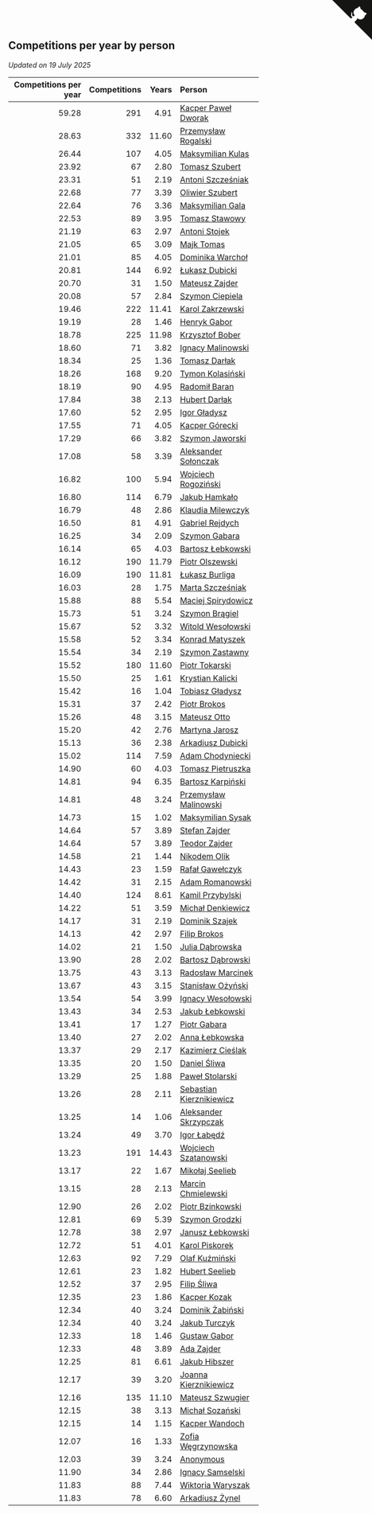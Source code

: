 ## Competitions per year by person

*Updated on 19 July 2025*

| Competitions per year | Competitions | Years | Person |
| ---: | ---: | ---: | :--- |
| 59.28 | 291 | 4.91 | [Kacper Paweł Dworak](https://www.worldcubeassociation.org/persons/2020DWOR01) |
| 28.63 | 332 | 11.60 | [Przemysław Rogalski](https://www.worldcubeassociation.org/persons/2013ROGA02) |
| 26.44 | 107 | 4.05 | [Maksymilian Kulas](https://www.worldcubeassociation.org/persons/2021KULA02) |
| 23.92 | 67 | 2.80 | [Tomasz Szubert](https://www.worldcubeassociation.org/persons/2022SZUB02) |
| 23.31 | 51 | 2.19 | [Antoni Szcześniak](https://www.worldcubeassociation.org/persons/2023SZCZ04) |
| 22.68 | 77 | 3.39 | [Oliwier Szubert](https://www.worldcubeassociation.org/persons/2022SZUB01) |
| 22.64 | 76 | 3.36 | [Maksymilian Gala](https://www.worldcubeassociation.org/persons/2022GALA01) |
| 22.53 | 89 | 3.95 | [Tomasz Stawowy](https://www.worldcubeassociation.org/persons/2021STAW01) |
| 21.19 | 63 | 2.97 | [Antoni Stojek](https://www.worldcubeassociation.org/persons/2022STOJ03) |
| 21.05 | 65 | 3.09 | [Majk Tomas](https://www.worldcubeassociation.org/persons/2022TOMA05) |
| 21.01 | 85 | 4.05 | [Dominika Warchoł](https://www.worldcubeassociation.org/persons/2021WARC01) |
| 20.81 | 144 | 6.92 | [Łukasz Dubicki](https://www.worldcubeassociation.org/persons/2018DUBI01) |
| 20.70 | 31 | 1.50 | [Mateusz Zajder](https://www.worldcubeassociation.org/persons/2024ZAJD01) |
| 20.08 | 57 | 2.84 | [Szymon Ciepiela](https://www.worldcubeassociation.org/persons/2022CIEP01) |
| 19.46 | 222 | 11.41 | [Karol Zakrzewski](https://www.worldcubeassociation.org/persons/2014ZAKR01) |
| 19.19 | 28 | 1.46 | [Henryk Gabor](https://www.worldcubeassociation.org/persons/2024GABO02) |
| 18.78 | 225 | 11.98 | [Krzysztof Bober](https://www.worldcubeassociation.org/persons/2013BOBE01) |
| 18.60 | 71 | 3.82 | [Ignacy Malinowski](https://www.worldcubeassociation.org/persons/2021MALI02) |
| 18.34 | 25 | 1.36 | [Tomasz Darłak](https://www.worldcubeassociation.org/persons/2024DARL01) |
| 18.26 | 168 | 9.20 | [Tymon Kolasiński](https://www.worldcubeassociation.org/persons/2016KOLA02) |
| 18.19 | 90 | 4.95 | [Radomił Baran](https://www.worldcubeassociation.org/persons/2020BARA02) |
| 17.84 | 38 | 2.13 | [Hubert Darłak](https://www.worldcubeassociation.org/persons/2023DARL03) |
| 17.60 | 52 | 2.95 | [Igor Gładysz](https://www.worldcubeassociation.org/persons/2022GLAD01) |
| 17.55 | 71 | 4.05 | [Kacper Górecki](https://www.worldcubeassociation.org/persons/2021GORE01) |
| 17.29 | 66 | 3.82 | [Szymon Jaworski](https://www.worldcubeassociation.org/persons/2021JAWO01) |
| 17.08 | 58 | 3.39 | [Aleksander Sołonczak](https://www.worldcubeassociation.org/persons/2022SOLO01) |
| 16.82 | 100 | 5.94 | [Wojciech Rogoziński](https://www.worldcubeassociation.org/persons/2019ROGO04) |
| 16.80 | 114 | 6.79 | [Jakub Hamkało](https://www.worldcubeassociation.org/persons/2018HAMK01) |
| 16.79 | 48 | 2.86 | [Klaudia Milewczyk](https://www.worldcubeassociation.org/persons/2022MILE05) |
| 16.50 | 81 | 4.91 | [Gabriel Rejdych](https://www.worldcubeassociation.org/persons/2020REJD01) |
| 16.25 | 34 | 2.09 | [Szymon Gabara](https://www.worldcubeassociation.org/persons/2023GABA01) |
| 16.14 | 65 | 4.03 | [Bartosz Łebkowski](https://www.worldcubeassociation.org/persons/2021LEBK01) |
| 16.12 | 190 | 11.79 | [Piotr Olszewski](https://www.worldcubeassociation.org/persons/2013OLSZ02) |
| 16.09 | 190 | 11.81 | [Łukasz Burliga](https://www.worldcubeassociation.org/persons/2013BURL01) |
| 16.03 | 28 | 1.75 | [Marta Szcześniak](https://www.worldcubeassociation.org/persons/2023SZCZ07) |
| 15.88 | 88 | 5.54 | [Maciej Spirydowicz](https://www.worldcubeassociation.org/persons/2020SPIR01) |
| 15.73 | 51 | 3.24 | [Szymon Brągiel](https://www.worldcubeassociation.org/persons/2022BRAG03) |
| 15.67 | 52 | 3.32 | [Witold Wesołowski](https://www.worldcubeassociation.org/persons/2022WESO01) |
| 15.58 | 52 | 3.34 | [Konrad Matyszek](https://www.worldcubeassociation.org/persons/2022MATY02) |
| 15.54 | 34 | 2.19 | [Szymon Zastawny](https://www.worldcubeassociation.org/persons/2023ZAST01) |
| 15.52 | 180 | 11.60 | [Piotr Tokarski](https://www.worldcubeassociation.org/persons/2013TOKA01) |
| 15.50 | 25 | 1.61 | [Krystian Kalicki](https://www.worldcubeassociation.org/persons/2023KALI10) |
| 15.42 | 16 | 1.04 | [Tobiasz Gładysz](https://www.worldcubeassociation.org/persons/2024GLAD02) |
| 15.31 | 37 | 2.42 | [Piotr Brokos](https://www.worldcubeassociation.org/persons/2023BROK01) |
| 15.26 | 48 | 3.15 | [Mateusz Otto](https://www.worldcubeassociation.org/persons/2022OTTO01) |
| 15.20 | 42 | 2.76 | [Martyna Jarosz](https://www.worldcubeassociation.org/persons/2022JARO01) |
| 15.13 | 36 | 2.38 | [Arkadiusz Dubicki](https://www.worldcubeassociation.org/persons/2023DUBI01) |
| 15.02 | 114 | 7.59 | [Adam Chodyniecki](https://www.worldcubeassociation.org/persons/2017CHOD02) |
| 14.90 | 60 | 4.03 | [Tomasz Pietruszka](https://www.worldcubeassociation.org/persons/2021PIET01) |
| 14.81 | 94 | 6.35 | [Bartosz Karpiński](https://www.worldcubeassociation.org/persons/2019KARP03) |
| 14.81 | 48 | 3.24 | [Przemysław Malinowski](https://www.worldcubeassociation.org/persons/2022MALI01) |
| 14.73 | 15 | 1.02 | [Maksymilian Sysak](https://www.worldcubeassociation.org/persons/2024SYSA01) |
| 14.64 | 57 | 3.89 | [Stefan Zajder](https://www.worldcubeassociation.org/persons/2021ZAJD02) |
| 14.64 | 57 | 3.89 | [Teodor Zajder](https://www.worldcubeassociation.org/persons/2021ZAJD03) |
| 14.58 | 21 | 1.44 | [Nikodem Olik](https://www.worldcubeassociation.org/persons/2024OLIK01) |
| 14.43 | 23 | 1.59 | [Rafał Gawełczyk](https://www.worldcubeassociation.org/persons/2023GAWE01) |
| 14.42 | 31 | 2.15 | [Adam Romanowski](https://www.worldcubeassociation.org/persons/2023ROMA10) |
| 14.40 | 124 | 8.61 | [Kamil Przybylski](https://www.worldcubeassociation.org/persons/2016PRZY01) |
| 14.22 | 51 | 3.59 | [Michał Denkiewicz](https://www.worldcubeassociation.org/persons/2021DENK01) |
| 14.17 | 31 | 2.19 | [Dominik Szajek](https://www.worldcubeassociation.org/persons/2023SZAJ01) |
| 14.13 | 42 | 2.97 | [Filip Brokos](https://www.worldcubeassociation.org/persons/2022BROK03) |
| 14.02 | 21 | 1.50 | [Julia Dąbrowska](https://www.worldcubeassociation.org/persons/2024DABR01) |
| 13.90 | 28 | 2.02 | [Bartosz Dąbrowski](https://www.worldcubeassociation.org/persons/2023DABR07) |
| 13.75 | 43 | 3.13 | [Radosław Marcinek](https://www.worldcubeassociation.org/persons/2022MARC05) |
| 13.67 | 43 | 3.15 | [Stanisław Ożyński](https://www.worldcubeassociation.org/persons/2022OZYN01) |
| 13.54 | 54 | 3.99 | [Ignacy Wesołowski](https://www.worldcubeassociation.org/persons/2021WESO01) |
| 13.43 | 34 | 2.53 | [Jakub Łebkowski](https://www.worldcubeassociation.org/persons/2023LEBK01) |
| 13.41 | 17 | 1.27 | [Piotr Gabara](https://www.worldcubeassociation.org/persons/2024GABA02) |
| 13.40 | 27 | 2.02 | [Anna Łebkowska](https://www.worldcubeassociation.org/persons/2023LEBK04) |
| 13.37 | 29 | 2.17 | [Kazimierz Cieślak](https://www.worldcubeassociation.org/persons/2023CIES01) |
| 13.35 | 20 | 1.50 | [Daniel Śliwa](https://www.worldcubeassociation.org/persons/2024SLIW01) |
| 13.29 | 25 | 1.88 | [Paweł Stolarski](https://www.worldcubeassociation.org/persons/2023STOL04) |
| 13.26 | 28 | 2.11 | [Sebastian Kierznikiewicz](https://www.worldcubeassociation.org/persons/2023KIER02) |
| 13.25 | 14 | 1.06 | [Aleksander Skrzypczak](https://www.worldcubeassociation.org/persons/2024SKRZ01) |
| 13.24 | 49 | 3.70 | [Igor Łabędź](https://www.worldcubeassociation.org/persons/2021LABE01) |
| 13.23 | 191 | 14.43 | [Wojciech Szatanowski](https://www.worldcubeassociation.org/persons/2011SZAT01) |
| 13.17 | 22 | 1.67 | [Mikołaj Seelieb](https://www.worldcubeassociation.org/persons/2023SEEL04) |
| 13.15 | 28 | 2.13 | [Marcin Chmielewski](https://www.worldcubeassociation.org/persons/2023CHMI01) |
| 12.90 | 26 | 2.02 | [Piotr Bzinkowski](https://www.worldcubeassociation.org/persons/2023BZIN01) |
| 12.81 | 69 | 5.39 | [Szymon Grodzki](https://www.worldcubeassociation.org/persons/2020GROD01) |
| 12.78 | 38 | 2.97 | [Janusz Łebkowski](https://www.worldcubeassociation.org/persons/2022LEBK01) |
| 12.72 | 51 | 4.01 | [Karol Piskorek](https://www.worldcubeassociation.org/persons/2021PISK01) |
| 12.63 | 92 | 7.29 | [Olaf Kuźmiński](https://www.worldcubeassociation.org/persons/2018KUZM02) |
| 12.61 | 23 | 1.82 | [Hubert Seelieb](https://www.worldcubeassociation.org/persons/2023SEEL02) |
| 12.52 | 37 | 2.95 | [Filip Śliwa](https://www.worldcubeassociation.org/persons/2022SLIW01) |
| 12.35 | 23 | 1.86 | [Kacper Kozak](https://www.worldcubeassociation.org/persons/2023KOZA05) |
| 12.34 | 40 | 3.24 | [Dominik Żabiński](https://www.worldcubeassociation.org/persons/2022ZABI01) |
| 12.34 | 40 | 3.24 | [Jakub Turczyk](https://www.worldcubeassociation.org/persons/2022TURC02) |
| 12.33 | 18 | 1.46 | [Gustaw Gabor](https://www.worldcubeassociation.org/persons/2024GABO01) |
| 12.33 | 48 | 3.89 | [Ada Zajder](https://www.worldcubeassociation.org/persons/2021ZAJD01) |
| 12.25 | 81 | 6.61 | [Jakub Hibszer](https://www.worldcubeassociation.org/persons/2018HIBS01) |
| 12.17 | 39 | 3.20 | [Joanna Kierznikiewicz](https://www.worldcubeassociation.org/persons/2022KIER01) |
| 12.16 | 135 | 11.10 | [Mateusz Szwugier](https://www.worldcubeassociation.org/persons/2014SZWU01) |
| 12.15 | 38 | 3.13 | [Michał Sozański](https://www.worldcubeassociation.org/persons/2022SOZA02) |
| 12.15 | 14 | 1.15 | [Kacper Wandoch](https://www.worldcubeassociation.org/persons/2024WAND01) |
| 12.07 | 16 | 1.33 | [Zofia Węgrzynowska](https://www.worldcubeassociation.org/persons/2024WEGR01) |
| 12.03 | 39 | 3.24 | [Anonymous](https://www.worldcubeassociation.org/persons/2022ANON03) |
| 11.90 | 34 | 2.86 | [Ignacy Samselski](https://www.worldcubeassociation.org/persons/2022SAMS03) |
| 11.83 | 88 | 7.44 | [Wiktoria Waryszak](https://www.worldcubeassociation.org/persons/2018WARY01) |
| 11.83 | 78 | 6.60 | [Arkadiusz Żynel](https://www.worldcubeassociation.org/persons/2018ZYNE01) |


<a href="https://github.com/maxidragon/wca_statistics_pl" class="github-corner" aria-label="View source on Github"><svg width="80" height="80" viewBox="0 0 250 250" style="fill:#151513; color:#fff; position: absolute; top: 0; border: 0; right: 0;" aria-hidden="true"><path d="M0,0 L115,115 L130,115 L142,142 L250,250 L250,0 Z"></path><path d="M128.3,109.0 C113.8,99.7 119.0,89.6 119.0,89.6 C122.0,82.7 120.5,78.6 120.5,78.6 C119.2,72.0 123.4,76.3 123.4,76.3 C127.3,80.9 125.5,87.3 125.5,87.3 C122.9,97.6 130.6,101.9 134.4,103.2" fill="currentColor" style="transform-origin: 130px 106px;" class="octo-arm"></path><path d="M115.0,115.0 C114.9,115.1 118.7,116.5 119.8,115.4 L133.7,101.6 C136.9,99.2 139.9,98.4 142.2,98.6 C133.8,88.0 127.5,74.4 143.8,58.0 C148.5,53.4 154.0,51.2 159.7,51.0 C160.3,49.4 163.2,43.6 171.4,40.1 C171.4,40.1 176.1,42.5 178.8,56.2 C183.1,58.6 187.2,61.8 190.9,65.4 C194.5,69.0 197.7,73.2 200.1,77.6 C213.8,80.2 216.3,84.9 216.3,84.9 C212.7,93.1 206.9,96.0 205.4,96.6 C205.1,102.4 203.0,107.8 198.3,112.5 C181.9,128.9 168.3,122.5 157.7,114.1 C157.9,116.9 156.7,120.9 152.7,124.9 L141.0,136.5 C139.8,137.7 141.6,141.9 141.8,141.8 Z" fill="currentColor" class="octo-body"></path></svg></a><style>.github-corner:hover .octo-arm{animation:octocat-wave 560ms ease-in-out}@keyframes octocat-wave{0%,100%{transform:rotate(0)}20%,60%{transform:rotate(-25deg)}40%,80%{transform:rotate(10deg)}}@media (max-width:500px){.github-corner:hover .octo-arm{animation:none}.github-corner .octo-arm{animation:octocat-wave 560ms ease-in-out}}</style>
